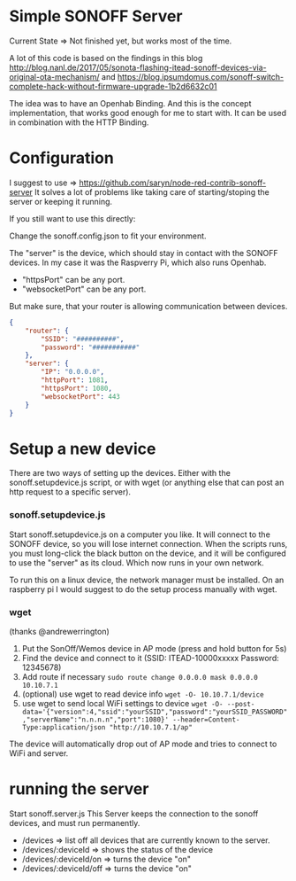 # Simple SONOFF Server
Current State => Not finished yet, but works most of the time.

A lot of this code is based on the findings in this blog
http://blog.nanl.de/2017/05/sonota-flashing-itead-sonoff-devices-via-original-ota-mechanism/
and
https://blog.ipsumdomus.com/sonoff-switch-complete-hack-without-firmware-upgrade-1b2d6632c01

The idea was to have an Openhab Binding. And this is the concept implementation, that works good enough for me to start with. It can be used in combination with the HTTP Binding.

# Configuration

I suggest to use => https://github.com/saryn/node-red-contrib-sonoff-server
It solves a lot of problems like taking care of starting/stoping the server or keeping it running.

If you still want to use this directly:

Change the sonoff.config.json to fit your environment.

The "server" is the device, which should stay in contact with the SONOFF devices. In my case it was the Raspverry Pi, which also runs Openhab.

* "httpsPort" can be any port.
* "websocketPort" can be any port.

But make sure, that your router is allowing communication between devices.

```json
{
    "router": {
        "SSID": "##########",
        "password": "###########"
    },
    "server": {
        "IP": "0.0.0.0",
        "httpPort": 1081,
        "httpsPort": 1080,
        "websocketPort": 443
    }
}
```

# Setup a new device
There are two ways of setting up the devices. Either with the sonoff.setupdevice.js script, or with wget (or anything else that can post an http request to a specific server).

### sonoff.setupdevice.js
Start sonoff.setupdevice.js on a computer you like. It will connect to the SONOFF device, so you will lose internet connection. When the scripts runs, you must long-click the black button on the device, and it will be configured to use the "server" as its cloud. Which now runs in your own network.

To run this on a linux device, the network manager must be installed. On an raspberry pi I would suggest to do the setup process manually with wget.

### wget
(thanks @andrewerrington)
1. Put the SonOff/Wemos device in AP mode (press and hold button for 5s)
1. Find the device and connect to it (SSID: ITEAD-10000xxxxx Password: 12345678)
1. Add route if necessary `sudo route change 0.0.0.0 mask 0.0.0.0 10.10.7.1`
1. (optional) use wget to read device info `wget -O- 10.10.7.1/device`
1. use wget to send local WiFi settings to device `wget -O- --post-data='{"version":4,"ssid":"yourSSID","password":"yourSSID_PASSWORD","serverName":"n.n.n.n","port":1080}' --header=Content-Type:application/json "http://10.10.7.1/ap"`

The device will automatically drop out of AP mode and tries to connect to WiFi and server.

# running the server
Start sonoff.server.js 
This Server keeps the connection to the sonoff devices, and must run permanently.

* /devices => list off all devices that are currently known to the server.
* /devices/:deviceId => shows the status of the device 
* /devices/:deviceId/on => turns the device "on" 
* /devices/:deviceId/off => turns the device "on" 
